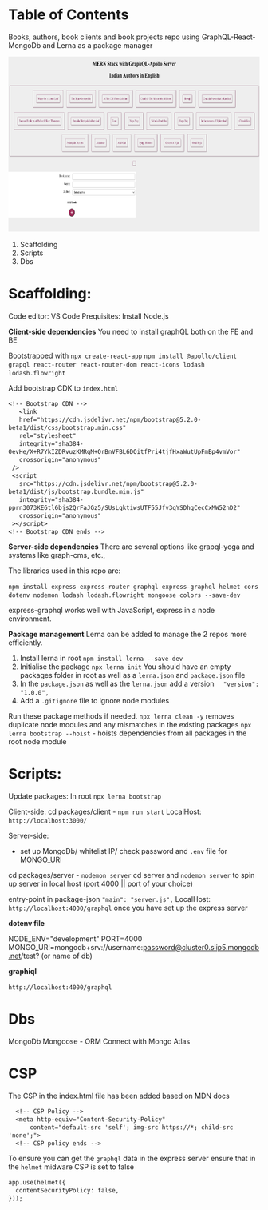 # Table of Contents

Books, authors, book clients and book projects repo using GraphQL-React-MongoDb and Lerna as a package manager

<img src="packages/docs/assets/GraphQL-React-Mongo-App.png" alt="Authors Repo using GraphQL-React-MongoDb" height="350"/>

1. Scaffolding
2. Scripts
3. Dbs
# Scaffolding:
Code editor: VS Code
Prequisites: Install Node.js

__Client-side dependencies__
You need to install graphQL both on the FE and BE

Bootstrapped with `npx create-react-app`
`npm install @apollo/client grapql react-router react-router-dom react-icons lodash lodash.flowright`

Add bootstrap CDK to `index.html`
 ```
<!-- Bootstrap CDN -->
    <link
    href="https://cdn.jsdelivr.net/npm/bootstrap@5.2.0-beta1/dist/css/bootstrap.min.css"
    rel="stylesheet"
    integrity="sha384-0evHe/X+R7YkIZDRvuzKMRqM+OrBnVFBL6DOitfPri4tjfHxaWutUpFmBp4vmVor"
    crossorigin="anonymous"
  />
  <script
    src="https://cdn.jsdelivr.net/npm/bootstrap@5.2.0-beta1/dist/js/bootstrap.bundle.min.js"
    integrity="sha384-pprn3073KE6tl6bjs2QrFaJGz5/SUsLqktiwsUTF55Jfv3qYSDhgCecCxMW52nD2"
    crossorigin="anonymous"
  ></script>
<!-- Bootstrap CDN ends -->
```
__Server-side dependencies__
There are several options like grapql-yoga and systems like graph-cms, etc., 

The libraries used in this repo are:

`npm install express express-router graphql express-graphql helmet cors dotenv nodemon lodash lodash.flowright mongoose colors --save-dev`

express-graphql works well with JavaScript, express in a node environment.

__Package management__
Lerna can be added to manage the 2 repos more efficiently.
1. Install lerna in root `npm install lerna --save-dev`
2. Initialise the package `npx lerna init`
You should have an empty packages folder in root as well as a `lerna.json` and `package.json` file
3. In the `package.json` as well as the `lerna.json` add a version `  "version": "1.0.0",`
4. Add a `.gitignore` file to ignore node modules

Run these package methods if needed.
`npx lerna clean -y` removes duplicate node modules and any mismatches in the existing packages
`npx lerna bootstrap --hoist` - hoists dependencies from all packages in the root node module
# Scripts:
Update packages:
In root `npx lerna bootstrap`

Client-side:
cd packages/client - `npm run start`
LocalHost: `http://localhost:3000/`

Server-side:
- set up MongoDb/ whitelist IP/ check password and `.env` file for MONGO_URI

cd packages/server - `nodemon server`
cd server and `nodemon server` to spin up server in local host (port 4000 || port of your choice)

entry-point in package-json
 `"main": "server.js",`
LocalHost: `http://localhost:4000/graphql` once you have set up the express server 

__dotenv file__

NODE_ENV="development"
PORT=4000
MONGO_URI=mongodb+srv://username:password@cluster0.slip5.mongodb.net/test? (or name of db)

__graphiql__

`http://localhost:4000/graphql`
# Dbs
MongoDb
Mongoose - ORM
Connect with Mongo Atlas

# CSP 

The CSP in the index.html file has been added based on MDN docs
```
  <!-- CSP Policy -->
  <meta http-equiv="Content-Security-Policy"
      content="default-src 'self'; img-src https://*; child-src 'none';">
  <!-- CSP policy ends -->
```
To ensure you can get the `graphql` data in the express server ensure that in the `helmet` midware CSP is set to false

```
app.use(helmet({
  contentSecurityPolicy: false,
}));
```